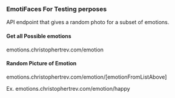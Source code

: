### EmotiFaces For Testing perposes
API endpoint that gives a random photo for a subset of emotions.

#### Get all Possible emotions
emotions.christophertrev.com/emotion 

#### Random Picture of Emotion

emotions.christophertrev.com/emotion/[emotionFromListAbove] 

Ex. emotions.christophertrev.com/emotion/happy
